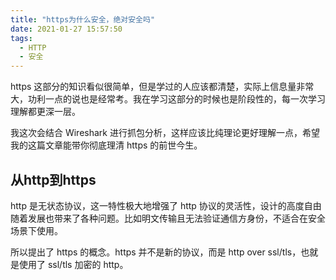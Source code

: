 ```yaml
---
title: "https为什么安全，绝对安全吗"
date: 2021-01-27 15:57:50
tags:
  - HTTP
  - 安全
---
```


https 这部分的知识看似很简单，但是学过的人应该都清楚，实际上信息量非常大，功利一点的说也是经常考。我在学习这部分的时候也是阶段性的，每一次学习理解都更深一层。

我这次会结合 Wireshark 进行抓包分析，这样应该比纯理论更好理解一点，希望我的这篇文章能带你彻底理清 https 的前世今生。

## 从http到https

http 是无状态协议，这一特性极大地增强了 http 协议的灵活性，设计的高度自由随着发展也带来了各种问题。比如明文传输且无法验证通信方身份，不适合在安全场景下使用。

所以提出了 https 的概念。https 并不是新的协议，而是 http over ssl/tls，也就是使用了 ssl/tls 加密的 http。